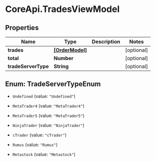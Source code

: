 # CoreApi.TradesViewModel

## Properties
Name | Type | Description | Notes
------------ | ------------- | ------------- | -------------
**trades** | [**[OrderModel]**](OrderModel.md) |  | [optional] 
**total** | **Number** |  | [optional] 
**tradeServerType** | **String** |  | [optional] 


<a name="TradeServerTypeEnum"></a>
## Enum: TradeServerTypeEnum


* `Undefined` (value: `"Undefined"`)

* `MetaTrader4` (value: `"MetaTrader4"`)

* `MetaTrader5` (value: `"MetaTrader5"`)

* `NinjaTrader` (value: `"NinjaTrader"`)

* `cTrader` (value: `"cTrader"`)

* `Rumus` (value: `"Rumus"`)

* `Metastock` (value: `"Metastock"`)




